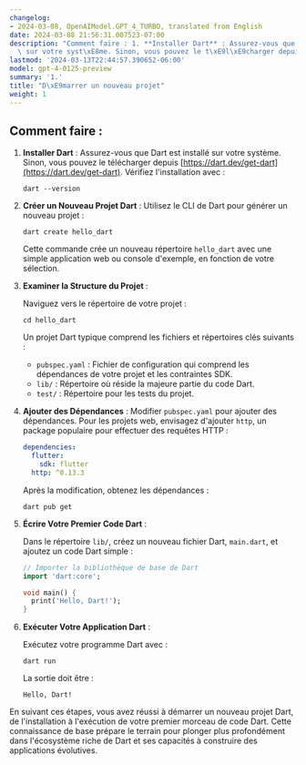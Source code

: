 ```yaml
---
changelog:
- 2024-03-08, OpenAIModel.GPT_4_TURBO, translated from English
date: 2024-03-08 21:56:31.007523-07:00
description: "Comment faire : 1. **Installer Dart** : Assurez-vous que Dart est install\xE9\
  \ sur votre syst\xE8me. Sinon, vous pouvez le t\xE9l\xE9charger depuis\u2026"
lastmod: '2024-03-13T22:44:57.390652-06:00'
model: gpt-4-0125-preview
summary: '1.'
title: "D\xE9marrer un nouveau projet"
weight: 1
---
```


## Comment faire :
1. **Installer Dart** :
   Assurez-vous que Dart est installé sur votre système. Sinon, vous pouvez le télécharger depuis [https://dart.dev/get-dart](https://dart.dev/get-dart). Vérifiez l'installation avec :

   ```shell
   dart --version
   ```

2. **Créer un Nouveau Projet Dart** :
   Utilisez le CLI de Dart pour générer un nouveau projet :

   ```shell
   dart create hello_dart
   ```

   Cette commande crée un nouveau répertoire `hello_dart` avec une simple application web ou console d'exemple, en fonction de votre sélection.

3. **Examiner la Structure du Projet** :

   Naviguez vers le répertoire de votre projet :

   ```shell
   cd hello_dart
   ```

   Un projet Dart typique comprend les fichiers et répertoires clés suivants :

   - `pubspec.yaml` : Fichier de configuration qui comprend les dépendances de votre projet et les contraintes SDK.
   - `lib/` : Répertoire où réside la majeure partie du code Dart.
   - `test/` : Répertoire pour les tests du projet.

4. **Ajouter des Dépendances** :
   Modifier `pubspec.yaml` pour ajouter des dépendances. Pour les projets web, envisagez d'ajouter `http`, un package populaire pour effectuer des requêtes HTTP :

   ```yaml
   dependencies:
     flutter:
       sdk: flutter
     http: ^0.13.3
   ```

   Après la modification, obtenez les dépendances :

   ```shell
   dart pub get
   ```

5. **Écrire Votre Premier Code Dart** :

   Dans le répertoire `lib/`, créez un nouveau fichier Dart, `main.dart`, et ajoutez un code Dart simple :

   ```dart
   // Importer la bibliothèque de base de Dart
   import 'dart:core';

   void main() {
     print('Hello, Dart!');
   }
   ```

6. **Exécuter Votre Application Dart** :

   Exécutez votre programme Dart avec :

   ```shell
   dart run
   ```

   La sortie doit être :

   ```
   Hello, Dart!
   ```

En suivant ces étapes, vous avez réussi à démarrer un nouveau projet Dart, de l'installation à l'exécution de votre premier morceau de code Dart. Cette connaissance de base prépare le terrain pour plonger plus profondément dans l'écosystème riche de Dart et ses capacités à construire des applications évolutives.
